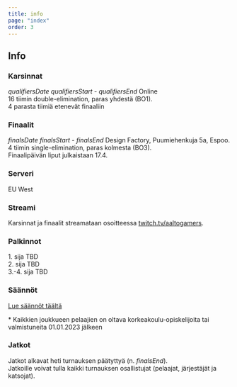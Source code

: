 ```yaml
---
title: info
page: "index"
order: 3
---
```


## Info

### Karsinnat

$qualifiersDate$ $qualifiersStart$ - $qualifiersEnd$ Online  
16 tiimin double-elimination, paras yhdestä (BO1).  
4 parasta tiimiä etenevät finaaliin

### Finaalit

$finalsDate$ $finalsStart$ - $finalsEnd$ Design Factory, Puumiehenkuja 5a, Espoo.  
4 tiimin single-elimination, paras kolmesta (BO3).  
Finaalipäivän liput julkaistaan 17.4.

### Serveri

EU West

### Streami

Karsinnat ja finaalit streamataan osoitteessa [twitch.tv/aaltogamers](https://twitch.tv/aaltogamers).

### Palkinnot

1\. sija TBD  
2\. sija TBD  
3\.-4. sija TBD

### Säännöt

[Lue säännöt täältä](/rules)

\* Kaikkien joukkueen pelaajien on oltava korkeakoulu-opiskelijoita tai valmistuneita 01.01.2023 jälkeen

### Jatkot

Jatkot alkavat heti turnauksen päätyttyä (n. $finalsEnd$).  
Jatkoille voivat tulla kaikki turnauksen osallistujat (pelaajat, järjestäjät ja katsojat).  
